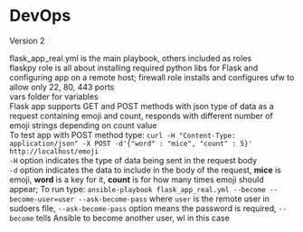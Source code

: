 # DevOps
Version 2

flask_app_real.yml is the main playbook, others included as roles<br />
flaskpy role is all about installing required python libs for Flask and configuring app on a remote host; firewall role installs and configures ufw to allow only 22, 80, 443 ports<br />
vars folder for variables<br />
Flask app supports GET and POST methods with json type of data as a request containing emoji and count, responds with different number of emoji strings depending on count value<br />
To test app with POST method type: `curl -H "Content-Type: application/json" -X POST -d'{"word" : "mice", "count" : 5}' http://localhost/emoji`<br />
`-H` option indicates the type of data being sent in the request body<br />
`-d` option indicates the data to include in the body of the request, **mice** is emoji, **word** is a key for it, **count** is for how many times emoji should appear;
To run type: `ansible-playbook flask_app_real.yml --become --become-user=user --ask-become-pass` where `user` is the remote user in sudoers file, `--ask-become-pass` option means the password is required, `--become` tells Ansible to become another user, wl in this case
